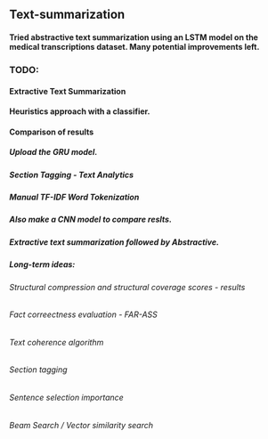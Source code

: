 ## Text-summarization

#### Tried abstractive text summarization using an LSTM model on the medical transcriptions dataset. Many potential improvements left.

### TODO:

#### Extractive Text Summarization
#### Heuristics approach with a classifier.
#### Comparison of results

##### Upload the GRU model.
##### Section Tagging - Text Analytics
##### Manual TF-IDF Word Tokenization
##### Also make a CNN model to compare reslts.
##### Extractive text summarization followed by Abstractive.


##### Long-term ideas:
###### Structural compression and structural coverage scores - results
###### Fact correectness evaluation - FAR-ASS
###### Text coherence algorithm
###### Section tagging 
###### Sentence selection importance
###### Beam Search / Vector similarity search
